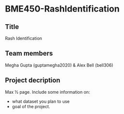 # BME450-RashIdentification
## Title
Rash Identification
## Team members
Megha Gupta (guptamegha2020) & Alex Bell (bell306)
## Project decription
Max ½ page. Include some information on:
- what dataset you plan to use
- goal of the project. 

